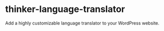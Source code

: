 # thinker-language-translator
Add a highly customizable language translator to your WordPress website.
